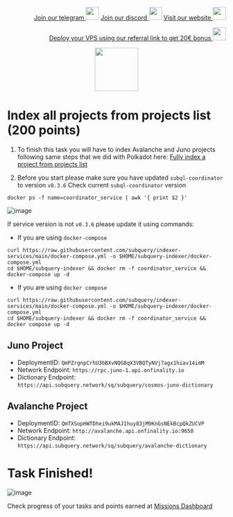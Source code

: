 <p style="font-size:14px" align="right">
<a href="https://t.me/kjnotes" target="_blank">Join our telegram <img src="https://user-images.githubusercontent.com/50621007/183283867-56b4d69f-bc6e-4939-b00a-72aa019d1aea.png" width="30"/></a>
<a href="https://discord.gg/fRVzvPBh" target="_blank">Join our discord <img src="https://user-images.githubusercontent.com/50621007/176236430-53b0f4de-41ff-41f7-92a1-4233890a90c8.png" width="30"/></a>
<a href="https://kjnodes.com/" target="_blank">Visit our website <img src="https://user-images.githubusercontent.com/50621007/168689709-7e537ca6-b6b8-4adc-9bd0-186ea4ea4aed.png" width="30"/></a>
</p>

<p style="font-size:14px" align="right">
<a href="https://hetzner.cloud/?ref=y8pQKS2nNy7i" target="_blank">Deploy your VPS using our referral link to get 20€ bonus <img src="https://user-images.githubusercontent.com/50621007/174612278-11716b2a-d662-487e-8085-3686278dd869.png" width="30"/></a>
</p>

<p align="center">
  <img height="100" height="auto" src="https://user-images.githubusercontent.com/50621007/177323789-e6be59ae-0dfa-4e86-b3a8-028a4f0c465c.png">
</p>

# Index all projects from projects list (200 points)
1. To finish this task you will have to index Avalanche and Juno projects following same steps that we did with Polkadot here: [Fully index a project from projects list](https://github.com/kj89/testnet_manuals/blob/main/subquery/tasks/Fully_index_a_project_from_projects_list.md)

2. Before you start please make sure you have updated `subql-coordinator` to version `v0.3.6`
Check current `subql-coordinator` version
```
docker ps -f name=coordinator_service | awk '{ print $2 }'
```

![image](https://user-images.githubusercontent.com/50621007/177731886-10b555c6-531a-4ee6-ba34-ffada0da9cf9.png)

If service version is not `v0.3.6` please update it using commands:
- If you are using `docker-compose`
```
curl https://raw.githubusercontent.com/subquery/indexer-services/main/docker-compose.yml -o $HOME/subquery-indexer/docker-compose.yml
cd $HOME/subquery-indexer && docker rm -f coordinator_service && docker-compose up -d
```

- If you are using `docker compose`
```
curl https://raw.githubusercontent.com/subquery/indexer-services/main/docker-compose.yml -o $HOME/subquery-indexer/docker-compose.yml
cd $HOME/subquery-indexer && docker rm -f coordinator_service && docker compose up -d
```

## Juno Project
- DeploymentID: `QmPZrgnpCrhU3bBXvNQG8qX3VBQTyNVj7agx1hiav14imM`
- Network Endpoint: `https://rpc.juno-1.api.onfinality.io`
- Dictionary Endpoint: `https://api.subquery.network/sq/subquery/cosmos-juno-dictionary`

## Avalanche Project
- DeploymentID: `QmTXSopHWTDhei9ukMAJ1huy83jM9KnGsNEkBcpQkZUCVP`
- Network Endpoint: `http://avalanche.api.onfinality.io:9650`
- Dictionary Endpoint: `https://api.subquery.network/sq/subquery/avalanche-dictionary`

# Task Finished!

![image](https://user-images.githubusercontent.com/50621007/177988217-d5c2e51d-6035-47a8-a7d4-632e55560ba6.png)

Check progress of your tasks and points earned at [Missions Dashboard](https://frontier.subquery.network/missions/my-missions)
